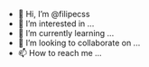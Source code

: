 - 👋 Hi, I’m @filipecss
- 👀 I’m interested in ...
- 🌱 I’m currently learning ...
- 💞️ I’m looking to collaborate on ...
- 📫 How to reach me ...

<!---
filipecss/filipecss is a ✨ special ✨ repository because its `README.md` (this file) appears on your GitHub profile.
You can click the Preview link to take a look at your changes.
--->
